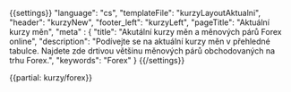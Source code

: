 {{settings}}
"language": "cs",
"templateFile": "kurzyLayoutAktualni",
"header": "kurzyNew",
"footer_left": "kurzyLeft",
"pageTitle": "Aktuální kurzy měn",
"meta" : {
    "title": "Akutální kurzy měn a měnových párů Forex online",
    "description": "Podívejte se na aktuální kurzy měn v přehledné tabulce. Najdete zde drtivou většinu měnových párů obchodovaných na trhu Forex.",
    "keywords": "Forex"
}
{{/settings}}


{{partial: kurzy/forex}}      